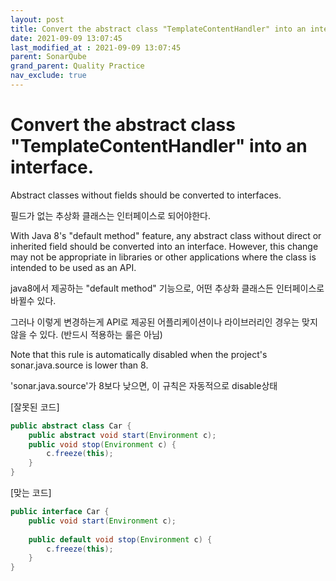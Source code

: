 ```yaml
---
layout: post
title: Convert the abstract class "TemplateContentHandler" into an interface
date: 2021-09-09 13:07:45
last_modified_at : 2021-09-09 13:07:45
parent: SonarQube
grand_parent: Quality Practice
nav_exclude: true
---
```


# Convert the abstract class "TemplateContentHandler" into an interface.

Abstract classes without fields should be converted to interfaces.

필드가 없는 추상화 클래스는 인터페이스로 되어야한다.

With Java 8's "default method" feature, any abstract class without direct or inherited field should be converted into an interface. However, this change may not be appropriate in libraries or other applications where the class is intended to be used as an API.

java8에서 제공하는 "default method" 기능으로, 어떤 추상화 클래스든 인터페이스로 바뀔수 있다.

그러나 이렇게 변경하는게 API로 제공된 어플리케이션이나 라이브러리인 경우는 맞지 않을 수 있다. (반드시 적용하는 룰은 아님)

Note that this rule is automatically disabled when the project's sonar.java.source is lower than 8.

'sonar.java.source'가 8보다 낮으면, 이 규칙은 자동적으로 disable상태

[잘못된 코드]

```java
public abstract class Car {
	public abstract void start(Environment c);
	public void stop(Environment c) {
		c.freeze(this);
	}
}
```

[맞는 코드]

```java
public interface Car {
	public void start(Environment c);
	
	public default void stop(Environment c) {
		c.freeze(this);
	}
}
```